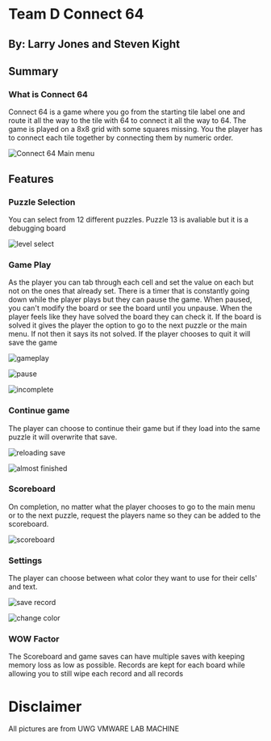 # Team D Connect 64
## By: Larry Jones and Steven Kight

## Summary
### What is Connect 64
Connect 64 is a game where you go from the starting tile label one and route it all the way to the tile with 64 to connect it all the way to 64. The game is played on a 8x8 grid with some squares missing. You the player has to connect each tile together by connecting them by numeric order.

![Connect 64 Main menu](https://user-images.githubusercontent.com/115576623/235560410-9804a5c8-4ebd-4c83-b6e1-ad077dc229e8.png)

## Features
### Puzzle Selection
You can select from 12 different puzzles. Puzzle 13 is avaliable but it is a debugging board

![level select](https://user-images.githubusercontent.com/115576623/235560480-e871385f-1119-46ce-b003-969d50f809f2.png)


### Game Play
As the player you can tab through each cell and set the value on each but not on the ones that already set.
There is a timer that is constantly going down while the player plays but they can pause the game. When paused, you can't modify the board or see the board until you unpause. When the player feels like they have solved the board they can check it. If the board is solved it gives the player the option to go to the next puzzle or the main menu. If not then it says its not solved. If the player chooses to quit it will save the game

![gameplay](https://user-images.githubusercontent.com/115576623/235560523-22613ff8-dcd0-4a24-a99a-ccff19701bbb.png)

![pause](https://user-images.githubusercontent.com/115576623/235560501-223b1296-21b1-4004-8527-8f95b7b3746d.png)

![incomplete](https://user-images.githubusercontent.com/115576623/235560549-b88f5eef-f4d4-466b-8f1e-07bddbaad53f.png)

### Continue game
The player can choose to continue their game but if they load into the same puzzle it will overwrite that save.

![reloading save](https://user-images.githubusercontent.com/115576623/235560593-a1d8f770-feb0-4311-9e28-126ef0269696.png)

![almost finished](https://user-images.githubusercontent.com/115576623/235560580-d3856584-0701-4ee2-80a5-55997f8bdf5b.png)

### Scoreboard
On completion, no matter what the player chooses to go to the main menu or to the next puzzle, request the players name so they can be added to the scoreboard.

![scoreboard](https://user-images.githubusercontent.com/115576623/235560606-79a0b148-8f89-4fa3-9dbf-a1c84abe4402.png)

### Settings
The player can choose between what color they want to use for their cells' and text.

![save record](https://user-images.githubusercontent.com/115576623/235560617-9c9af3f7-4b69-4ade-a93f-d29f8a297aa5.png)

![change color](https://user-images.githubusercontent.com/115576623/235560566-8e964c03-b7a4-4a45-9b4a-b066013cc550.png)

### WOW Factor
The Scoreboard and game saves can have multiple saves with keeping memory loss as low as possible. Records are kept for each board while allowing you to still wipe each record and all records


# Disclaimer
All pictures are from UWG VMWARE LAB MACHINE
